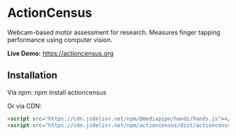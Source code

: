 # ActionCensus

Webcam-based motor assessment for research. Measures finger tapping performance using computer vision.

**Live Demo:** https://actioncensus.org

## Installation
Via npm:
npm install actioncensus

Or via CDN:
```html
<script src="https://cdn.jsdelivr.net/npm/@mediapipe/hands/hands.js"></script>
<script src="https://cdn.jsdelivr.net/npm/actioncensus/dist/actioncensus.min.js"></script>
